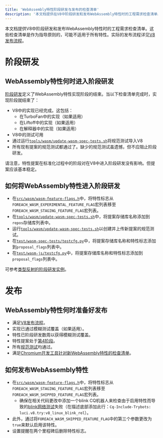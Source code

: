 ```yaml
---
title: 'WebAssembly特性阶段研发与发布的检查清单'
description: '本文档提供在V8中阶段研发和发布WebAssembly特性时的工程需求检查清单。'
---
```

本文档提供V8中阶段研发和发布WebAssembly特性时的工程需求检查清单。这些检查清单是作为指导原则的，可能不适用于所有特性。实际的发布流程详见[V8发布流程](https://v8.dev/docs/feature-launch-process)。

# 阶段研发

## WebAssembly特性何时进入阶段研发

[阶段研发](https://docs.google.com/document/d/1ZgyNx7iLtRByBtbYi1GssWGefXXciLeADZBR_FxG-hE)定义了WebAssembly特性实现阶段的结束。当以下检查清单完成时，实现阶段就结束了：

- V8中的实现已经完成。这包括：
    - 在TurboFan中的实现（如果适用）
    - 在Liftoff中的实现（如果适用）
    - 在解释器中的实现（如果适用）
- V8中的测试可用
- 通过运行[`tools/wasm/update-wasm-spec-tests.sh`](https://cs.chromium.org/chromium/src/v8/tools/wasm/update-wasm-spec-tests.sh)将规范测试导入V8
- 所有现有提案的规范测试都通过了。缺少的规范测试虽遗憾，但不应阻止阶段研发。

请注意，特性提案在标准化过程中的阶段对在V8中进入阶段研发没有影响。但提案应该基本稳定。

## 如何将WebAssembly特性进入阶段研发

- 在[`src/wasm/wasm-feature-flags.h`](https://cs.chromium.org/chromium/src/v8/src/wasm/wasm-feature-flags.h)中，将特性标志从`FOREACH_WASM_EXPERIMENTAL_FEATURE_FLAG`宏列表移至`FOREACH_WASM_STAGING_FEATURE_FLAG`宏列表。
- 在[`tools/wasm/update-wasm-spec-tests.sh`](https://cs.chromium.org/chromium/src/v8/tools/wasm/update-wasm-spec-tests.sh)中，将提案存储库名称添加到`repos`存储库列表中。
- 运行[`tools/wasm/update-wasm-spec-tests.sh`](https://cs.chromium.org/chromium/src/v8/tools/wasm/update-wasm-spec-tests.sh)以创建并上传新提案的规范测试。
- 在[`test/wasm-spec-tests/testcfg.py`](https://cs.chromium.org/chromium/src/v8/test/wasm-spec-tests/testcfg.py)中，将提案存储库名称和特性标志添加到`proposal_flags`列表中。
- 在[`test/wasm-js/testcfg.py`](https://cs.chromium.org/chromium/src/v8/test/wasm-js/testcfg.py)中，将提案存储库名称和特性标志添加到`proposal_flags`列表中。

可参考[类型反射的阶段研发实例](https://crrev.com/c/1771791)。

# 发布

## WebAssembly特性何时准备好发布

- 满足[V8发布流程](https://v8.dev/docs/feature-launch-process)。
- 实现已通过模糊测试覆盖（如果适用）。
- 特性已阶段研发数周以获得模糊测试覆盖。
- 特性提案处于[第4阶段](https://github.com/WebAssembly/proposals)。
- 所有[规范测试](https://github.com/WebAssembly/spec/tree/master/test)均通过。
- 满足[Chromium开发工具针对新WebAssembly特性的检查清单](https://docs.google.com/document/d/1WbL-fGuLbbNr5-n_nRGo_ILqZFnh5ZjRSUcDTT3yI8s/preview)。

## 如何发布WebAssembly特性

- 在[`src/wasm/wasm-feature-flags.h`](https://source.chromium.org/chromium/chromium/src/+/master:v8/src/wasm/wasm-feature-flags.h)中，将特性标志从`FOREACH_WASM_STAGING_FEATURE_FLAG`宏列表移至`FOREACH_WASM_SHIPPED_FEATURE_FLAG`宏列表。
    - 确保在相关代码更改中添加一个blink CQ机器人来检查由于启用特性而导致的[blink网络测试](https://v8.dev/docs/blink-layout-tests)失败（在描述底部添加此行：`Cq-Include-Trybots: luci.v8.try:v8_linux_blink_rel`）。
- 此外，通过将`FOREACH_WASM_SHIPPED_FEATURE_FLAG`中的第三个参数更改为`true`来默认启用该特性。
- 设置提醒在两个里程碑后删除特性标志。
